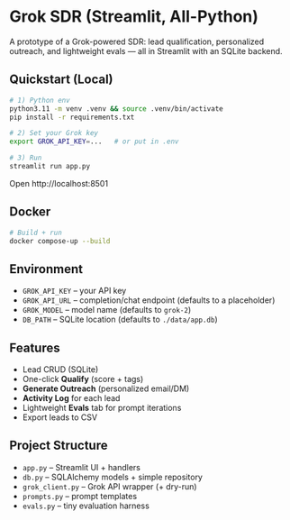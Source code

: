 # Grok SDR (Streamlit, All-Python)

A prototype of a Grok-powered SDR: lead qualification, personalized outreach, and lightweight evals — all in Streamlit with an SQLite backend.

## Quickstart (Local)
```bash
# 1) Python env
python3.11 -m venv .venv && source .venv/bin/activate
pip install -r requirements.txt

# 2) Set your Grok key
export GROK_API_KEY=...   # or put in .env

# 3) Run
streamlit run app.py
```

Open http://localhost:8501

## Docker
```bash
# Build + run
docker compose-up --build
```

## Environment
- `GROK_API_KEY` – your API key
- `GROK_API_URL` – completion/chat endpoint (defaults to a placeholder)
- `GROK_MODEL` – model name (defaults to `grok-2`)
- `DB_PATH` – SQLite location (defaults to `./data/app.db`)

## Features
- Lead CRUD (SQLite)
- One-click **Qualify** (score + tags)
- **Generate Outreach** (personalized email/DM)
- **Activity Log** for each lead
- Lightweight **Evals** tab for prompt iterations
- Export leads to CSV

## Project Structure
- `app.py` – Streamlit UI + handlers
- `db.py` – SQLAlchemy models + simple repository
- `grok_client.py` – Grok API wrapper (+ dry-run)
- `prompts.py` – prompt templates
- `evals.py` – tiny evaluation harness

